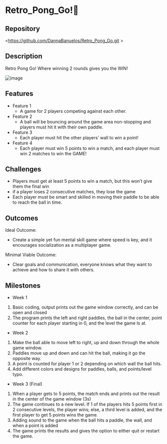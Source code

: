 # Retro_Pong_Go!🏓

## Repository
<https://github.com/DannaBanuelos/Retro_Pong_Go.git >

## Description
Retro Pong Go! Where winning 2 rounds gives you the WIN!

![image](https://github.com/user-attachments/assets/8482c08f-4efc-43f5-9cf9-52a7544682ca)

## Features
- Feature 1
	- A game for 2 players competing against each other.
- Feature 2
	- A ball will be bouncing around the game area non-stopping and players must hit it with their own paddle. 
- Feature 3
	- Each player must hit the other players’ wall to win a point!
- Feature 4
	- Each player must win 5 points to win a match, and each player must win 2 matches to win the GAME!


## Challenges
- Players must get at least 5 points to win a match, but this won’t give them the final win
- if a player loses 2 consecutive matches, they lose the game
- Each player must be smart and skilled in moving their paddle to be able to reach the ball in time.


## Outcomes
Ideal Outcome:
- Create a simple yet fun mental skill game where speed is key, and it encourages socialization as a multiplayer game.

Minimal Viable Outcome:
- Clear goals and communication, everyone knows what they want to achieve and how to share it with others.


## Milestones
- Week 1
1.	Basic coding, output prints out the game window correctly, and can be open and closed
2.	The program prints the left and right paddles, the ball in the center, point counter for each player starting in 0, and the level the game Is at. 
 
- Week 2
1.	Make the ball able to move left to right, up and down through the whole game window.
2.	Paddles move up and down and can hit the ball, making it go the opposite way.
3.	A point is counted for player 1 or 2 depending on which wall the ball hits.
4.	Add different colors and designs for paddles, balls, and points/level typo.
 
- Week 3 (Final)
1.	When a player gets to 5 points, the match ends and prints out the result in the center of the game window (3s)
2.	The game continues to a new level. If 1 of the players hits 5 points first in 2 consecutive levels, the player wins; else, a third level is added, and the first player to get 5 points wins the game.
3.	Adding sound to the game when the ball hits a paddle, the wall, and when a point is added
4.	The game prints the results and gives the option to either quit or restart the game.


